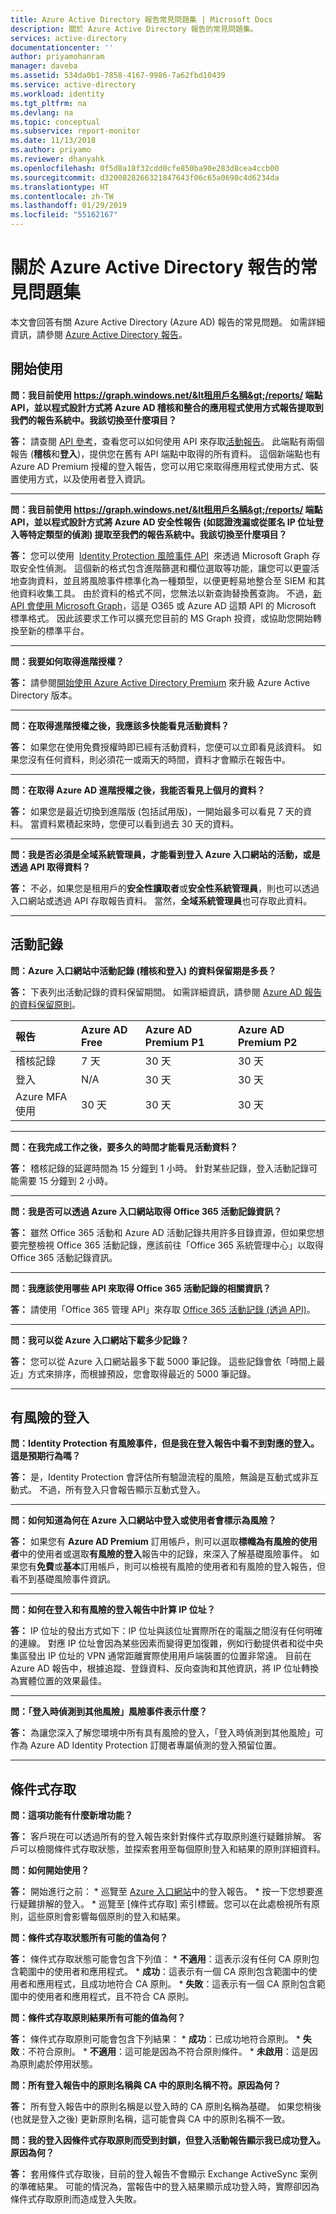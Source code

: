```yaml
---
title: Azure Active Directory 報告常見問題集 | Microsoft Docs
description: 關於 Azure Active Directory 報告的常見問題集。
services: active-directory
documentationcenter: ''
author: priyamohanram
manager: daveba
ms.assetid: 534da0b1-7858-4167-9986-7a62fbd10439
ms.service: active-directory
ms.workload: identity
ms.tgt_pltfrm: na
ms.devlang: na
ms.topic: conceptual
ms.subservice: report-monitor
ms.date: 11/13/2018
ms.author: priyamo
ms.reviewer: dhanyahk
ms.openlocfilehash: 0f5d8a18f32cdd0cfe850ba90e283d8cea4ccb00
ms.sourcegitcommit: d3200828266321847643f06c65a0698c4d6234da
ms.translationtype: HT
ms.contentlocale: zh-TW
ms.lasthandoff: 01/29/2019
ms.locfileid: "55162167"
---
```

# <a name="frequently-asked-questions-around-azure-active-directory-reports"></a>關於 Azure Active Directory 報告的常見問題集

本文會回答有關 Azure Active Directory (Azure AD) 報告的常見問題。 如需詳細資訊，請參閱 [Azure Active Directory 報告](overview-reports.md)。 

## <a name="getting-started"></a>開始使用 

**問：我目前使用 https://graph.windows.net/&lt租用戶名稱&gt;/reports/ 端點 API，並以程式設計方式將 Azure AD 稽核和整合的應用程式使用方式報告提取到我們的報告系統中。我該切換至什麼項目？**

**答：** 請查閱 [API 參考](https://developer.microsoft.com/graph/)，查看您可以如何使用 API 來存取[活動報告](concept-reporting-api.md)。 此端點有兩個報告 (**稽核**和**登入**)，提供您在舊有 API 端點中取得的所有資料。 這個新端點也有 Azure AD Premium 授權的登入報告，您可以用它來取得應用程式使用方式、裝置使用方式，以及使用者登入資訊。

--- 

**問：我目前使用 https://graph.windows.net/&lt租用戶名稱&gt;/reports/ 端點 API，並以程式設計方式將 Azure AD 安全性報告 (如認證洩漏或從匿名 IP 位址登入等特定類型的偵測) 提取至我們的報告系統中。我該切換至什麼項目？**

**答：** 您可以使用  [Identity Protection 風險事件 API](../identity-protection/graph-get-started.md)  來透過 Microsoft Graph 存取安全性偵測。 這個新的格式包含進階篩選和欄位選取等功能，讓您可以更靈活地查詢資料，並且將風險事件標準化為一種類型，以便更輕易地整合至 SIEM 和其他資料收集工具。 由於資料的格式不同，您無法以新查詢替換舊查詢。 不過，[新 API 會使用 Microsoft Graph](https://developer.microsoft.com/graph/docs/api-reference/beta/resources/identityriskevent)，這是 O365 或 Azure AD 這類 API 的 Microsoft 標準格式。 因此該要求工作可以擴充您目前的 MS Graph 投資，或協助您開始轉換至新的標準平台。

--- 

**問：我要如何取得進階授權？**

**答：** 請參閱[開始使用 Azure Active Directory Premium](../fundamentals/active-directory-get-started-premium.md) 來升級 Azure Active Directory 版本。

---

**問：在取得進階授權之後，我應該多快能看見活動資料？**

**答：** 如果您在使用免費授權時即已經有活動資料，您便可以立即看見該資料。 如果您沒有任何資料，則必須花一或兩天的時間，資料才會顯示在報告中。

---

**問：在取得 Azure AD 進階授權之後，我能否看見上個月的資料？**

**答：** 如果您是最近切換到進階版 (包括試用版)，一開始最多可以看見 7 天的資料。 當資料累積起來時，您便可以看到過去 30 天的資料。

---

**問：我是否必須是全域系統管理員，才能看到登入 Azure 入口網站的活動，或是透過 API 取得資料？**

**答：** 不必，如果您是租用戶的**安全性讀取者**或**安全性系統管理員**，則也可以透過入口網站或透過 API 存取報告資料。 當然，**全域系統管理員**也可存取此資料。

---


## <a name="activity-logs"></a>活動記錄


**問：Azure 入口網站中活動記錄 (稽核和登入) 的資料保留期是多長？** 

**答：** 下表列出活動記錄的資料保留期間。 如需詳細資訊，請參閱 [Azure AD 報告的資料保留原則](reference-reports-data-retention.md)。

| 報告                 | Azure AD Free | Azure AD Premium P1 | Azure AD Premium P2 |
| :--                    | :--           | :--                 | :--                 |
| 稽核記錄             | 7 天        | 30 天             | 30 天             |
| 登入               | N/A           | 30 天             | 30 天             |
| Azure MFA 使用        | 30 天       | 30 天             | 30 天             |

--- 

**問：在我完成工作之後，要多久的時間才能看見活動資料？**

**答：** 稽核記錄的延遲時間為 15 分鐘到 1 小時。 針對某些記錄，登入活動記錄可能需要 15 分鐘到 2 小時。

---

**問：我是否可以透過 Azure 入口網站取得 Office 365 活動記錄資訊？**

**答：** 雖然 Office 365 活動和 Azure AD 活動記錄共用許多目錄資源，但如果您想要完整檢視 Office 365 活動記錄，應該前往「Office 365 系統管理中心」以取得 Office 365 活動記錄資訊。

---

**問：我應該使用哪些 API 來取得 Office 365 活動記錄的相關資訊？**

**答：** 請使用「Office 365 管理 API」來存取 [Office 365 活動記錄 (透過 API)](https://docs.microsoft.com/office/office-365-management-api/office-365-management-apis-overview)。

---

**問：我可以從 Azure 入口網站下載多少記錄？**

**答：** 您可以從 Azure 入口網站最多下載 5000 筆記錄。 這些記錄會依「時間上最近」方式來排序，而根據預設，您會取得最近的 5000 筆記錄。

---

## <a name="risky-sign-ins"></a>有風險的登入

**問：Identity Protection 有風險事件，但是我在登入報告中看不到對應的登入。這是預期行為嗎？**

**答：** 是，Identity Protection 會評估所有驗證流程的風險，無論是互動式或非互動式。 不過，所有登入只會報告顯示互動式登入。

---

**問：如何知道為何在 Azure 入口網站中登入或使用者會標示為風險？**

**答：** 如果您有 **Azure AD Premium** 訂用帳戶，則可以選取**標幟為有風險的使用者**中的使用者或選取**有風險的登入**報告中的記錄，來深入了解基礎風險事件。 如果您有**免費**或**基本**訂用帳戶，則可以檢視有風險的使用者和有風險的登入報告，但看不到基礎風險事件資訊。

---

**問：如何在登入和有風險的登入報告中計算 IP 位址？**

**答：** IP 位址的發出方式如下：IP 位址與該位址實際所在的電腦之間沒有任何明確的連線。 對應 IP 位址會因為某些因素而變得更加復雜，例如行動提供者和從中央集區發出 IP 位址的 VPN 通常距離實際使用用戶端裝置的位置非常遠。 目前在 Azure AD 報告中，根據追蹤、登錄資料、反向查詢和其他資訊，將 IP 位址轉換為實體位置的效果最佳。 

---

**問：「登入時偵測到其他風險」風險事件表示什麼？**

**答：** 為讓您深入了解您環境中所有具有風險的登入，「登入時偵測到其他風險」可作為 Azure AD Identity Protection 訂閱者專屬偵測的登入預留位置。

---

## <a name="conditional-access"></a>條件式存取

**問：這項功能有什麼新增功能？**

**答：** 客戶現在可以透過所有的登入報告來針對條件式存取原則進行疑難排解。 客戶可以檢閱條件式存取狀態，並探索套用至每個原則登入和結果的原則詳細資料。

**問：如何開始使用？**

**答：** 開始進行之前：
    * 巡覽至 [Azure 入口網站](https://portal.azure.com)中的登入報告。 
    * 按一下您想要進行疑難排解的登入。
    * 巡覽至 [條件式存取] 索引標籤。您可以在此處檢視所有原則，這些原則會影響每個原則的登入和結果。 
    
**問：條件式存取狀態所有可能的值為何？**

**答：** 條件式存取狀態可能會包含下列值：
    * **不適用**：這表示沒有任何 CA 原則包含範圍中的使用者和應用程式。 
    * **成功**：這表示有一個 CA 原則包含範圍中的使用者和應用程式，且成功地符合 CA 原則。 
    * **失敗**：這表示有一個 CA 原則包含範圍中的使用者和應用程式，且不符合 CA 原則。 
    
**問：條件式存取原則結果所有可能的值為何？**

**答：** 條件式存取原則可能會包含下列結果：
    * **成功**：已成功地符合原則。
    * **失敗**：不符合原則。
    * **不適用**：這可能是因為不符合原則條件。
    * **未啟用**：這是因為原則處於停用狀態。 
    
**問：所有登入報告中的原則名稱與 CA 中的原則名稱不符。原因為何？**

**答：** 所有登入報告中的原則名稱是以登入時的 CA 原則名稱為基礎。 如果您稍後 (也就是登入之後) 更新原則名稱，這可能會與 CA 中的原則名稱不一致。

**問：我的登入因條件式存取原則而受到封鎖，但登入活動報告顯示我已成功登入。原因為何？**

**答：** 套用條件式存取後，目前的登入報告不會顯示 Exchange ActiveSync 案例的準確結果。 可能的情況為，當報告中的登入結果顯示成功登入時，實際卻因為條件式存取原則而造成登入失敗。 
